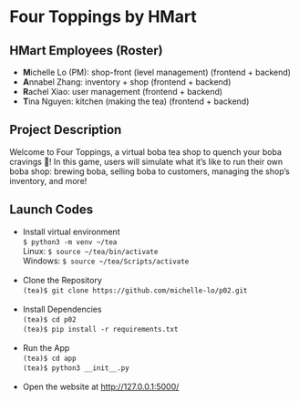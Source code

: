 # Four Toppings by HMart

## HMart Employees (Roster)
* **M**ichelle Lo (PM): shop-front (level management) (frontend + backend)
* **A**nnabel Zhang: inventory + shop (frontend + backend)
* **R**achel Xiao: user management (frontend + backend)
* **T**ina Nguyen: kitchen (making the tea) (frontend + backend)

## Project Description
Welcome to Four Toppings, a virtual boba tea shop to quench your boba cravings :bubble_tea:! In this game, users will simulate what it’s like to run their own boba shop: brewing boba, selling boba to customers, managing the shop’s inventory, and more!

## Launch Codes
- Install virtual environment <br>
```$ python3 -m venv ~/tea``` <br>
Linux: ```$ source ~/tea/bin/activate``` <br>
Windows: ```$ source ~/tea/Scripts/activate``` <br><br>
- Clone the Repository <br>
```(tea)$ git clone https://github.com/michelle-lo/p02.git ``` <br><br>
- Install Dependencies <br>
```(tea)$ cd p02 ``` <br>
```(tea)$ pip install -r requirements.txt``` <br><br> 
- Run the App <br>
```(tea)$ cd app``` <br>
```(tea)$ python3 __init__.py``` <br><br>
- Open the website at http://127.0.0.1:5000/
